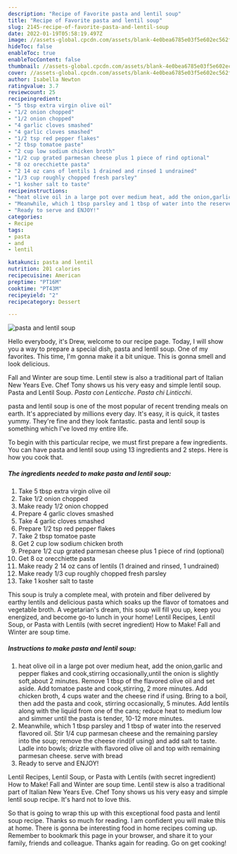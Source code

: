 ```yaml
---
description: "Recipe of Favorite pasta and lentil soup"
title: "Recipe of Favorite pasta and lentil soup"
slug: 2145-recipe-of-favorite-pasta-and-lentil-soup
date: 2022-01-19T05:58:19.497Z
image: //assets-global.cpcdn.com/assets/blank-4e0bea6785e03f5e602ec562f230caae08da540cada707380b4fe1bbebba43da.png
hideToc: false
enableToc: true
enableTocContent: false
thumbnail: //assets-global.cpcdn.com/assets/blank-4e0bea6785e03f5e602ec562f230caae08da540cada707380b4fe1bbebba43da.png
cover: //assets-global.cpcdn.com/assets/blank-4e0bea6785e03f5e602ec562f230caae08da540cada707380b4fe1bbebba43da.png
author: Isabella Newton
ratingvalue: 3.7
reviewcount: 25
recipeingredient:
- "5 tbsp extra virgin olive oil"
- "1/2 onion chopped"
- "1/2 onion chopped"
- "4 garlic cloves smashed"
- "4 garlic cloves smashed"
- "1/2 tsp red pepper flakes"
- "2 tbsp tomatoe paste"
- "2 cup low sodium chicken broth"
- "1/2 cup grated parmesan cheese plus 1 piece of rind optional"
- "8 oz orecchiette pasta"
- "2 14 oz cans of lentils 1 drained and rinsed 1 undrained"
- "1/3 cup roughly chopped fresh parsley"
- "1 kosher salt to taste"
recipeinstructions:
- "heat olive oil in a large pot over medium heat, add the onion,garlic and pepper flakes and cook,stirring occasionally,until the onion is slightly soft,about 2 minutes.  Remove 1 tbsp of the flavored olive oil and set aside.  Add tomatoe paste and cook,stirring, 2 more minutes. Add chicken broth, 4 cups water and the cheese rind if using.  Bring to a boil, then add the pasta and cook, stirring occasionally, 5 minutes.  Add lentils along with the liquid from one of the cans; reduce heat to medium low and simmer until the pasta is tender, 10-12 more minutes."
- "Meanwhile, which 1 tbsp parsley and 1 tbsp of water into the reserved flavored oil.  Stir 1/4 cup parmesan cheese and the remaining parsley into the soup; remove the cheese rind(if using) and add salt to taste.  Ladle into bowls; drizzle with flavored olive oil and top with remaining parmesan cheese.  serve with bread"
- "Ready to serve and ENJOY!"
categories:
- Recipe
tags:
- pasta
- and
- lentil

katakunci: pasta and lentil 
nutrition: 201 calories
recipecuisine: American
preptime: "PT16M"
cooktime: "PT43M"
recipeyield: "2"
recipecategory: Dessert

---
```



![pasta and lentil soup](//assets-global.cpcdn.com/assets/blank-4e0bea6785e03f5e602ec562f230caae08da540cada707380b4fe1bbebba43da.png)

Hello everybody, it's Drew, welcome to our recipe page. Today, I will show you a way to prepare a special dish, pasta and lentil soup. One of my favorites. This time, I'm gonna make it a bit unique. This is gonna smell and look delicious.

Fall and Winter are soup time. Lentil stew is also a traditional part of Italian New Years Eve. Chef Tony shows us his very easy and simple lentil soup. Pasta and Lentil Soup. *Pasta con Lenticche*. *Pasta chi Linticchi*.

pasta and lentil soup is one of the most popular of recent trending meals on earth. It's appreciated by millions every day. It's easy, it is quick, it tastes yummy. They're fine and they look fantastic. pasta and lentil soup is something which I've loved my entire life.


To begin with this particular recipe, we must first prepare a few ingredients. You can have pasta and lentil soup using 13 ingredients and 2 steps. Here is how you cook that.

<!--inarticleads1-->

##### The ingredients needed to make pasta and lentil soup:

1. Take 5 tbsp extra virgin olive oil
1. Take 1/2 onion chopped
1. Make ready 1/2 onion chopped
1. Prepare 4 garlic cloves smashed
1. Take 4 garlic cloves smashed
1. Prepare 1/2 tsp red pepper flakes
1. Take 2 tbsp tomatoe paste
1. Get 2 cup low sodium chicken broth
1. Prepare 1/2 cup grated parmesan cheese plus 1 piece of rind (optional)
1. Get 8 oz orecchiette pasta
1. Make ready 2 14 oz cans of lentils (1 drained and rinsed, 1 undrained)
1. Make ready 1/3 cup roughly chopped fresh parsley
1. Take 1 kosher salt to taste


This soup is truly a complete meal, with protein and fiber delivered by earthy lentils and delicious pasta which soaks up the flavor of tomatoes and vegetable broth. A vegetarian&#39;s dream, this soup will fill you up, keep you energized, and become go-to lunch in your home! Lentil Recipes, Lentil Soup, or Pasta with Lentils (with secret ingredient) How to Make! Fall and Winter are soup time. 

<!--inarticleads2-->

##### Instructions to make pasta and lentil soup:

1. heat olive oil in a large pot over medium heat, add the onion,garlic and pepper flakes and cook,stirring occasionally,until the onion is slightly soft,about 2 minutes.  Remove 1 tbsp of the flavored olive oil and set aside.  Add tomatoe paste and cook,stirring, 2 more minutes. Add chicken broth, 4 cups water and the cheese rind if using.  Bring to a boil, then add the pasta and cook, stirring occasionally, 5 minutes.  Add lentils along with the liquid from one of the cans; reduce heat to medium low and simmer until the pasta is tender, 10-12 more minutes.
1. Meanwhile, which 1 tbsp parsley and 1 tbsp of water into the reserved flavored oil.  Stir 1/4 cup parmesan cheese and the remaining parsley into the soup; remove the cheese rind(if using) and add salt to taste.  Ladle into bowls; drizzle with flavored olive oil and top with remaining parmesan cheese.  serve with bread
1. Ready to serve and ENJOY!

Lentil Recipes, Lentil Soup, or Pasta with Lentils (with secret ingredient) How to Make! Fall and Winter are soup time. Lentil stew is also a traditional part of Italian New Years Eve. Chef Tony shows us his very easy and simple lentil soup recipe. It&#39;s hard not to love this. 

So that is going to wrap this up with this exceptional food pasta and lentil soup recipe. Thanks so much for reading. I am confident you will make this at home. There is gonna be interesting food in home recipes coming up. Remember to bookmark this page in your browser, and share it to your family, friends and colleague. Thanks again for reading. Go on get cooking!
